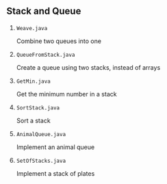 ## Stack and Queue

1. `Weave.java`

   Combine two queues into one

2. `QueueFromStack.java`

   Create a queue using two stacks, instead of arrays

3. `GetMin.java`

   Get the minimum number in a stack

4. `SortStack.java`

   Sort a stack

5. `AnimalQueue.java`

   Implement an animal queue

6. `SetOfStacks.java`

   Implement a stack of plates
